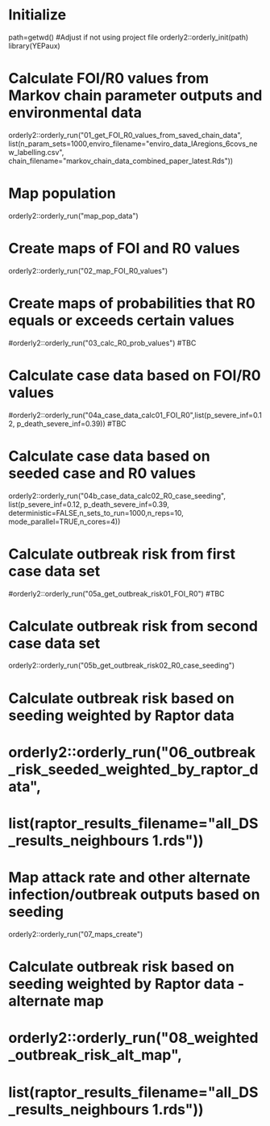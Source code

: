 # Initialize
path=getwd() #Adjust if not using project file
orderly2::orderly_init(path)
library(YEPaux)

# Calculate FOI/R0 values from Markov chain parameter outputs and environmental data
orderly2::orderly_run("01_get_FOI_R0_values_from_saved_chain_data",
  list(n_param_sets=1000,enviro_filename="enviro_data_IAregions_6covs_new_labelling.csv",
  chain_filename="markov_chain_data_combined_paper_latest.Rds"))
  
# Map population
orderly2::orderly_run("map_pop_data")

# Create maps of FOI and R0 values
orderly2::orderly_run("02_map_FOI_R0_values")

# Create maps of probabilities that R0 equals or exceeds certain values
#orderly2::orderly_run("03_calc_R0_prob_values") #TBC

# Calculate case data based on FOI/R0 values
#orderly2::orderly_run("04a_case_data_calc01_FOI_R0",list(p_severe_inf=0.12, p_death_severe_inf=0.39)) #TBC

# Calculate case data based on seeded case and R0 values
orderly2::orderly_run("04b_case_data_calc02_R0_case_seeding",
                      list(p_severe_inf=0.12, p_death_severe_inf=0.39, deterministic=FALSE,n_sets_to_run=1000,n_reps=10,
                           mode_parallel=TRUE,n_cores=4))

# Calculate outbreak risk from first case data set
#orderly2::orderly_run("05a_get_outbreak_risk01_FOI_R0") #TBC

# Calculate outbreak risk from second case data set
orderly2::orderly_run("05b_get_outbreak_risk02_R0_case_seeding")

# Calculate outbreak risk based on seeding weighted by Raptor data
# orderly2::orderly_run("06_outbreak_risk_seeded_weighted_by_raptor_data",
#   list(raptor_results_filename="all_DS_results_neighbours 1.rds"))
  
# Map attack rate and other alternate infection/outbreak outputs based on seeding
orderly2::orderly_run("07_maps_create")
  
# Calculate outbreak risk based on seeding weighted by Raptor data - alternate map
# orderly2::orderly_run("08_weighted_outbreak_risk_alt_map",
#   list(raptor_results_filename="all_DS_results_neighbours 1.rds"))